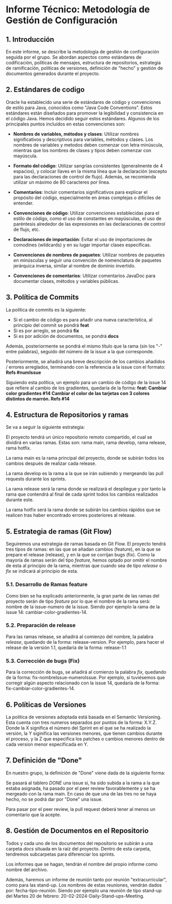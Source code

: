 # Informe Técnico: Metodología de Gestión de Configuración

## 1. Introducción

En este informe, se describe la metodología de gestión de configuración seguida por el grupo. Se abordan aspectos como estándares de codificación, políticas de mensajes, estructura de repositorios, estrategia de ramificación, políticas de versiones, definición de "hecho" y gestión de documentos generados durante el proyecto.

## 2. Estándares de codigo

Oracle ha establecido una serie de estándares de código y convenciones de estilo para Java, conocidos como "Java Code Conventions". Estos estándares están diseñados para promover la legibilidad y consistencia en el código Java. Hemos decidido seguir estos estándares. Algunos de los principales puntos incluidos en estas convenciones son:

- **Nombres de variables, métodos y clases**: Utilizar nombres significativos y descriptivos para variables, métodos y clases. Los nombres de variables y metodos deben comenzar con letra minúscula, mientras que los nombres de clases y tipos deben comenzar con mayúscula.

- **Formato del código**: Utilizar sangrías consistentes (generalmente de 4 espacios), y colocar llaves en la misma línea que la declaración (excepto para las declaraciones de control de flujo). Además, se recomienda utilizar un máximo de 80 caracteres por línea.

- **Comentarios**: Incluir comentarios significativos para explicar el propósito del código, especialmente en áreas complejas o difíciles de entender.
 
- **Convenciones de código**: Utilizar convenciones establecidas para el estilo de código, como el uso de constantes en mayúsculas, el uso de paréntesis alrededor de las expresiones en las declaraciones de control de flujo, etc.

- **Declaraciones de importación**: Evitar el uso de importaciones de comodines (wildcards) y en su lugar importar clases específicas.

- **Convenciones de nombres de paquetes**: Utilizar nombres de paquetes en minúsculas y seguir una convención de nomenclatura de paquetes jerárquica inversa, similar al nombre de dominio invertido.

- **Convenciones de comentarios**: Utilizar comentarios JavaDoc para documentar clases, métodos y variables públicas.

## 3. Política de Commits

La política de commits es la siguiente: 
- Si el cambio de código es para añadir una nueva característica, al principio del commit se pondrá **feat**
- Si es por arreglo, se pondrá **fix**
- Si es por adición de documentos, se pondrá **docs**

Además, posteriormente se pondrá el mismo título que la rama (sin los "-" entre palabras), seguido del número de la issue a la que corresponde.

Posteriormente, se añadirá una breve descripción de los cambios añadidos / errores arreglados, terminando con la referencia a la issue con el formato: **Refs #numIssue**

Siguiendo esta política, un ejemplo para un cambio de código de la issue 14 que refiere al cambio de los gradientes, quedaría de la forma: **feat: Cambiar color gradientes #14 	Cambiar el color de las tarjetas con 3 colores distintos de marrón. 	Refs #14**

## 4. Estructura de Repositorios y ramas

Se va a seguir la siguiente estrategia:

El proyecto tendrá un único repositorio remoto compartido, el cual se dividirá en varias ramas. Estas son: rama main, rama develop, rama release, rama hotfix.

La rama main es la rama principal del proyecto, donde se subirán todos los cambios después de realizar cada release.

La rama develop es la rama a la que se irán subiendo y mergeando las pull requests durante los sprints.

La rama release será la rama donde se realizará el despliegue y por tanto la rama que contendrá al final de cada sprint todos los cambios realizados durante este.

La rama hotfix será la rama donde se subirán los cambios rápidos que se realicen tras haber encontrado errores posteriores al release.

## 5. Estrategia de ramas (Git Flow)

Seguiremos una estrategia de ramas basada en Git Flow. El proyecto tendrá tres tipos de ramas: en las que se añadan cambios (feature), en la que se prepare el release (release), y en la que se corrijan bugs (fix). Como la mayoría de ramas serán del tipo *feature*, hemos optado por omitir el nombre de esta al principio de la rama, mientras que cuando sea de tipo *release* o *fix* se indicará al principio de esta.


### 5.1. Desarrollo de Ramas feature

Como bien se ha explicado anteriormente, la gran parte de las ramas del proyecto serán de tipo *feature* por lo que el nombre de la rama será: nombre de la issue-numero de la issue. Siendo por ejemplo la rama de la issue 14: cambiar-color-gradientes-14.


### 5.2. Preparación de release

Para las ramas release, se añadirá al comienzo del nombre, la palabra *release*, quedando de la forma: release-version. Por ejemplo, para hacer el release de la versión 1.1, quedaría de la forma: release-1.1

### 5.3. Corrección de bugs (Fix)

Para la corrección de bugs, se añadirá al comienzo la palabra *fix*, quedando de la forma: fix-nombreIssue-numeroIssue. Por ejemplo, si tuviésemos que corregir algún aspecto relacionado con la issue 14, quedaría de la forma: fix-cambiar-color-gradientes-14.

## 6. Políticas de Versiones

La política de versiones adoptada está basada en el Semantic Versioning. Esta cuenta con tres numeros separados por puntos de la forma: X.Y.Z. Donde la X significa el número del Sprint en el que se ha realizado la versión, la Y siginifica las versiones menores, que tienen cambios durante el proceso, y la Z que especifica los patches o cambios menores dentro de cada version menor especificada en Y.

## 7. Definición de "Done"

En nuestro grupo, la definición de "Done" viene dada de la siguiente forma:

Se pasará al tablero *DONE* una issue si, ha sido subida a la rama a la que estaba asignada, ha pasado por el peer review favorablemente y se ha mergeado con la rama main. En caso de que una de las tres no se haya hecho, no se podrá dar por "Done" una issue.

Para pasar por el peer review, la pull request deberá tener al menos un comentario que la acepte.

## 8. Gestión de Documentos en el Repositorio

Todos y cada uno de los documentos del repositorio se subirán a una carpeta *docs* situada en la raíz del proyecto. Dentro de esta carpeta, tendremos subcarpetas para diferenciar los sprints.

Los informes que se hagan, tendrán el nombre del propio informe como nombre del archivo.

Además, haremos un informe de reunión tanto por reunión "extracurricular", como para las stand-up. Los nombres de estas reuniones, vendrán dados por: fecha-tipo-reunión. Siendo por ejemplo una reunión de tipo stand-up del Martes 20 de febrero: 20-02-2024-Daily-Stand-ups-Meeting.

